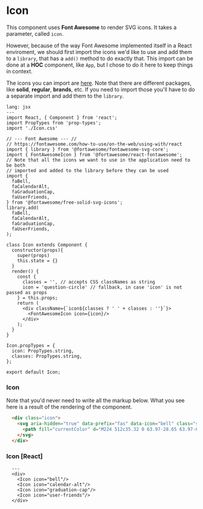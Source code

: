 # Icon

This component uses **Font Awesome** to render SVG icons. It takes a parameter, called `icon`.

However, because of the way Font Awesome implemented itself in a React enviroment, we should first import the icons we'd like to use and add them to a `library`, that has a `add()` method to do exactly that. This import can be done at a **HOC** component, like `App`, but I chose to do it here to keep things in context.

The icons you can import are [here](https://fontawesome.com/icons?d=gallery&m=free). Note that there are different packages, like **solid**, **regular**, **brands**, etc. If you need to import those you'll have to do a separate import and add them to the `library`.

```code
lang: jsx
---
import React, { Component } from 'react';
import PropTypes from 'prop-types';
import './Icon.css'

// --- Font Awesome --- //
// https://fontawesome.com/how-to-use/on-the-web/using-with/react
import { library } from '@fortawesome/fontawesome-svg-core';
import { FontAwesomeIcon } from '@fortawesome/react-fontawesome';
// Note that all the icons we want to use in the application need to be both
// imported and added to the library before they can be used
import {
  faBell,
  faCalendarAlt,
  faGraduationCap,
  faUserFriends,
} from '@fortawesome/free-solid-svg-icons';
library.add(
  faBell,
  faCalendarAlt,
  faGraduationCap,
  faUserFriends,
);

class Icon extends Component {
  constructor(props){
    super(props)
    this.state = {}
  }
  render() {
    const {
      classes = '', // accepts CSS classNames as string
      icon = 'question-circle' // fallback, in case 'icon' is not passed as props
    } = this.props;
    return (
      <div className={`icon${classes ? ' ' + classes : ''}`}>
        <FontAwesomeIcon icon={icon}/>
      </div>
    );
  }
}

Icon.propTypes = {
  icon: PropTypes.string,
  classes: PropTypes.string,
};

export default Icon;
```

### Icon

Note that you'd never need to write all the markup below. What you see here is a result of the rendering of the component.
```html
  <div class="icon">
    <svg aria-hidden="true" data-prefix="fas" data-icon="bell" class="svg-inline--fa fa-bell fa-w-14 " role="img" xmlns="http://www.w3.org/2000/svg" viewBox="0 0 448 512">
      <path fill="currentColor" d="M224 512c35.32 0 63.97-28.65 63.97-64H160.03c0 35.35 28.65 64 63.97 64zm215.39-149.71c-19.32-20.76-55.47-51.99-55.47-154.29 0-77.7-54.48-139.9-127.94-155.16V32c0-17.67-14.32-32-31.98-32s-31.98 14.33-31.98 32v20.84C118.56 68.1 64.08 130.3 64.08 208c0 102.3-36.15 133.53-55.47 154.29-6 6.45-8.66 14.16-8.61 21.71.11 16.4 12.98 32 32.1 32h383.8c19.12 0 32-15.6 32.1-32 .05-7.55-2.61-15.27-8.61-21.71z"></path>
    </svg>
  </div>
```

### Icon [React]
```react
  ---
  <div>
    <Icon icon="bell"/>
    <Icon icon="calendar-alt"/>
    <Icon icon="graduation-cap"/>
    <Icon icon="user-friends"/>
  </div>
```
